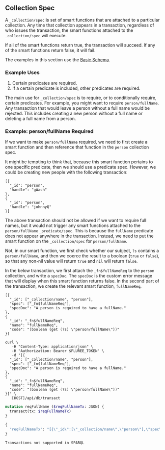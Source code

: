 ## Collection Spec

A `_collection/spec` is set of smart functions that are attached to a particular collection. Any time that collection appears in a transaction, regardless of who issues the transaction, the smart functions attached to the `_collection/spec` will execute. 

If all of the smart functions return true, the transaction will succeed. If any of the smart functions return false, it will fail. 

The examples in this section use the [Basic Schema](/docs/getting-started/basic-schema).

### Example Uses

1. Certain predicates are required.
2. If a certain predicate is included, other predicates are required. 

The main use for `_collection/spec` is to require, or to conditionally require, certain predicates. For example, you might want to require `person/fullName`. Any transaction that would leave a person without a full name would be rejected. This includes creating a new person without a full name or deleting a full name from a person. 

### Example: person/fullName Required

If we want to make `person/fullName` required, we need to first create a smart function and then reference that function in the `person` collection spec. 

It might be tempting to think that, because this smart function pertains to one specific predicate, then we should use a predicate spec. However, we could be creating new people with the following transaction:

```all
[{
  "_id": "person",
  "handle": "gWash"
},
{
  "_id": "person",
  "handle": "johnnyQ"
}]
```

The above transaction should not be allowed if we want to require full names, but it would not trigger any smart functions attached to the `person/fullName` `_predicate/spec`. This is because the `fullName` predicate does not appear anywhere in the transaction. Instead, we need to put the smart function on the `_collection/spec` for `person/fullName`.

Not, in our smart function, we first check whether our subject, `?s` contains a `person/fullName`, and then we coerce the result to a boolean (`true` or `false`), so that any non-nil value will return `true` and `nil` will return `false`. 

In the below transaction, we first attach the `_fn$fullNameReq` to the `person` collection, and write a `specDoc`. The `specDoc` is the custom error message that will display when this smart function returns false. In the second part of the transaction, we create the relevant smart function, `fullNameReq`. 

```flureeql
[{
  "_id": ["_collection/name", "person"],
  "spec": ["_fn$fullNameReq"],
  "specDoc": "A person is required to have a fullName."
},
{
  "_id": "_fn$fullNameReq",
  "name": "fullNameReq",
  "code": "(boolean (get (?s) \"person/fullName\"))"
}]
```

```curl
curl \
   -H "Content-Type: application/json" \
   -H "Authorization: Bearer $FLUREE_TOKEN" \
   -d '[{
  "_id": ["_collection/name", "person"],
  "spec": ["_fn$fullNameReq"],
  "specDoc": "A person is required to have a fullName."
},
{
  "_id": "_fn$fullNameReq",
  "name": "fullNameReq",
  "code": "(boolean (get (?s) \"person/fullName\"))"
}]' \
   [HOST]/api/db/transact
```
```graphql
mutation reqFullName ($reqFullNameTx: JSON) {
  transact(tx: $reqFullNameTx)
}

{
  "reqFullNameTx": "[{\"_id\":[\"_collection/name\",\"person\"],\"spec\":[\"_fn$fullNameReq\"],\"specDoc\":\"A person is required to have a fullName.\"},{\"_id\":\"_fn$fullNameReq\",\"name\":\"fullNameReq\",\"code\":\"(boolean (get (?s) \\\"person/fullName\\\"))\"}]"
}
```

```sparql
Transactions not supported in SPARQL
```